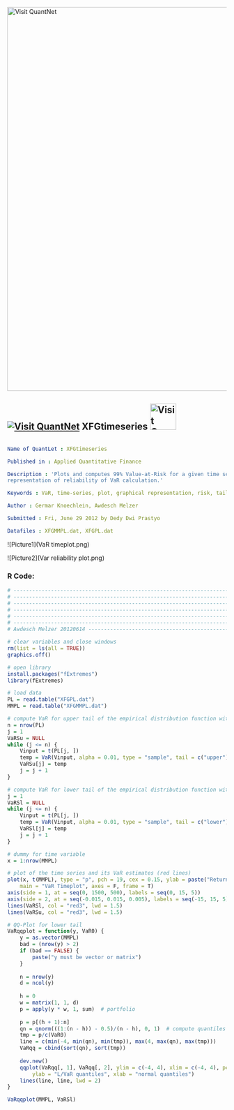 
[<img src="https://github.com/QuantLet/Styleguide-and-FAQ/blob/master/pictures/banner.png" width="880" alt="Visit QuantNet">](http://quantlet.de/index.php?p=info)

## [<img src="https://github.com/QuantLet/Styleguide-and-Validation-procedure/blob/master/pictures/qloqo.png" alt="Visit QuantNet">](http://quantlet.de/) **XFGtimeseries** [<img src="https://github.com/QuantLet/Styleguide-and-Validation-procedure/blob/master/pictures/QN2.png" width="60" alt="Visit QuantNet 2.0">](http://quantlet.de/d3/ia)

```yaml

Name of QuantLet : XFGtimeseries

Published in : Applied Quantitative Finance

Description : 'Plots and computes 99% Value-at-Risk for a given time series. Graphical
representation of reliability of VaR calculation.'

Keywords : VaR, time-series, plot, graphical representation, risk, tail, financial

Author : Germar Knoechlein, Awdesch Melzer

Submitted : Fri, June 29 2012 by Dedy Dwi Prastyo

Datafiles : XFGMMPL.dat, XFGPL.dat

```

![Picture1](VaR timeplot.png)

![Picture2](Var reliability plot.png)


### R Code:
```r
# ---------------------------------------------------------------------- Book XFG
# ---------------------------------------------------------------------- See_also -
# ---------------------------------------------------------------------- Macro XFGtimeseries
# ---------------------------------------------------------------------- Description Displays VaR time series
# ---------------------------------------------------------------------- Usage -
# ---------------------------------------------------------------------- Author Xplore: Germar Knoechlein, 20010106 R:
# Awdesch Melzer 20120614 ----------------------------------------------------------------------

# clear variables and close windows
rm(list = ls(all = TRUE))
graphics.off()

# open library
install.packages("fExtremes")
library(fExtremes)

# load data
PL = read.table("XFGPL.dat")
MMPL = read.table("XFGMMPL.dat")

# compute VaR for upper tail of the empirical distribution function with alpha = 0.01.
n = nrow(PL)
j = 1
VaRSu = NULL
while (j <= n) {
    Vinput = t(PL[j, ])
    temp = VaR(Vinput, alpha = 0.01, type = "sample", tail = c("upper"))
    VaRSu[j] = temp
    j = j + 1
}

# compute VaR for lower tail of the empirical distribution function with alpha = 0.01.
j = 1
VaRSl = NULL
while (j <= n) {
    Vinput = t(PL[j, ])
    temp = VaR(Vinput, alpha = 0.01, type = "sample", tail = c("lower"))
    VaRSl[j] = temp
    j = j + 1
}

# dummy for time variable
x = 1:nrow(MMPL)

# plot of the time series and its VaR estimates (red lines)
plot(x, t(MMPL), type = "p", pch = 19, cex = 0.15, ylab = paste("Returns*", expression(E - 2)), xlab = paste("Time*", expression(E2)), 
    main = "VaR Timeplot", axes = F, frame = T)
axis(side = 1, at = seq(0, 1500, 500), labels = seq(0, 15, 5))
axis(side = 2, at = seq(-0.015, 0.015, 0.005), labels = seq(-15, 15, 5))
lines(VaRSl, col = "red3", lwd = 1.5)
lines(VaRSu, col = "red3", lwd = 1.5)

# QQ-Plot for lower tail
VaRqqplot = function(y, VaR0) {
    y = as.vector(MMPL)
    bad = (nrow(y) > 2)
    if (bad == FALSE) {
        paste("y must be vector or matrix")
    }
    
    n = nrow(y)
    d = ncol(y)
    
    h = 0
    w = matrix(1, 1, d)
    p = apply(y * w, 1, sum)  # portfolio
    
    p = p[(h + 1):n]
    qn = qnorm(((1:(n - h)) - 0.5)/(n - h), 0, 1)  # compute quantiles of a standard normal
    tmp = p/c(VaR0)
    line = c(min(-4, min(qn), min(tmp)), max(4, max(qn), max(tmp)))
    VaRqq = cbind(sort(qn), sort(tmp))
    
    dev.new()
    qqplot(VaRqq[, 1], VaRqq[, 2], ylim = c(-4, 4), xlim = c(-4, 4), pch = 19, cex = 0.3, col = "red3", main = "VaR reliability plot", 
        ylab = "L/VaR quantiles", xlab = "normal quantiles")
    lines(line, line, lwd = 2)
}

VaRqqplot(MMPL, VaRSl) 

```
